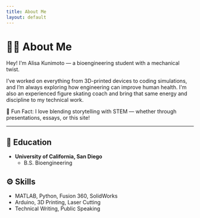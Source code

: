 ```yaml
---
title: About Me
layout: default
---
```


# 💁‍♀️ About Me

Hey! I'm Alisa Kunimoto — a bioengineering student with a mechanical twist.

I’ve worked on everything from 3D-printed devices to coding simulations, and I’m always exploring how engineering can improve human health. I'm also an experienced figure skating coach and bring that same energy and discipline to my technical work.

🧠 Fun Fact: I love blending storytelling with STEM — whether through presentations, essays, or this site!

---

## 📘 Education
- **University of California, San Diego**
  - B.S. Bioengineering

## ⚙️ Skills
- MATLAB, Python, Fusion 360, SolidWorks
- Arduino, 3D Printing, Laser Cutting
- Technical Writing, Public Speaking
